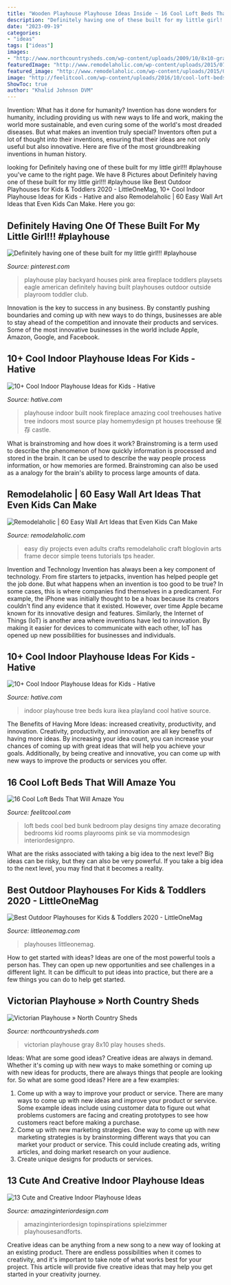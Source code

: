 ```yaml
---
title: "Wooden Playhouse Playhouse Ideas Inside ~ 16 Cool Loft Beds That Will Amaze You"
description: "Definitely having one of these built for my little girl!!! #playhouse"
date: "2023-09-19"
categories:
- "ideas"
tags: ["ideas"]
images:
- "http://www.northcountrysheds.com/wp-content/uploads/2009/10/8x10-gray-victorian.jpg"
featuredImage: "http://www.remodelaholic.com/wp-content/uploads/2015/07/Frameworthy-DIY-Art-Projects-and-Tutorials-even-kids-can-do-these.jpg"
featured_image: "http://www.remodelaholic.com/wp-content/uploads/2015/07/Frameworthy-DIY-Art-Projects-and-Tutorials-even-kids-can-do-these.jpg"
image: "http://feelitcool.com/wp-content/uploads/2016/10/cool-loft-beds13.jpg"
ShowToc: true
author: "Khalid Johnson DVM"
---
```



Invention: What has it done for humanity?
Invention has done wonders for humanity, including providing us with new ways to life and work, making the world more sustainable, and even curing some of the world's most dreaded diseases. But what makes an invention truly special? Inventors often put a lot of thought into their inventions, ensuring that their ideas are not only useful but also innovative. Here are five of the most groundbreaking inventions in human history.

	

		
looking for Definitely having one of these built for my little girl!!! #playhouse you've came to the right page. We have 8 Pictures about Definitely having one of these built for my little girl!!! #playhouse like Best Outdoor Playhouses for Kids &amp; Toddlers 2020 - LittleOneMag, 10+ Cool Indoor Playhouse Ideas for Kids - Hative and also Remodelaholic | 60 Easy Wall Art Ideas that Even Kids Can Make. Here you go:
		
    
## Definitely Having One Of These Built For My Little Girl!!! #playhouse

<img loading=lazy src="https://i.pinimg.com/736x/16/54/72/165472740aa8e2955dbb2175820d7a4d.jpg" onerror="this.onerror=null;this.src='https://tse2.mm.bing.net/th?id=OIP.aGziVe19vMPVSOUv8PpDYgHaGN&amp;pid=15.1';" alt="Definitely having one of these built for my little girl!!! #playhouse">

_Source: pinterest.com_

>playhouse play backyard houses pink area fireplace toddlers playsets eagle american definitely having built playhouses outdoor outside playroom toddler club. 

	

Innovation is the key to success in any business. By constantly pushing boundaries and coming up with new ways to do things, businesses are able to stay ahead of the competition and innovate their products and services. Some of the most innovative businesses in the world include Apple, Amazon, Google, and Facebook.

    
## 10+ Cool Indoor Playhouse Ideas For Kids - Hative

<img loading=lazy src="https://hative.com/wp-content/uploads/2014/11/indoor-playhouse/7-playhouse-built-in-a-fireplace-nook.jpg" onerror="this.onerror=null;this.src='https://tse2.mm.bing.net/th?id=OIP.3D4-Dxs39XSzexk31WCnHgHaLH&amp;pid=15.1';" alt="10+ Cool Indoor Playhouse Ideas for Kids - Hative">

_Source: hative.com_

>playhouse indoor built nook fireplace amazing cool treehouses hative tree indoors most source play homemydesign pt houses treehouse 保存 castle. 

	

What is brainstroming and how does it work?
Brainstroming is a term used to describe the phenomenon of how quickly information is processed and stored in the brain. It can be used to describe the way people process information, or how memories are formed. Brainstroming can also be used as a analogy for the brain's ability to process large amounts of data.

    
## Remodelaholic | 60 Easy Wall Art Ideas That Even Kids Can Make

<img loading=lazy src="http://www.remodelaholic.com/wp-content/uploads/2015/07/Frameworthy-DIY-Art-Projects-and-Tutorials-even-kids-can-do-these.jpg" onerror="this.onerror=null;this.src='https://tse4.mm.bing.net/th?id=OIP.95rqedq5bZyVRT1m8ddtdQHaMs&amp;pid=15.1';" alt="Remodelaholic | 60 Easy Wall Art Ideas that Even Kids Can Make">

_Source: remodelaholic.com_

>easy diy projects even adults crafts remodelaholic craft bloglovin arts frame decor simple teens tutorials tps header. 

	

Invention and Technology
Invention has always been a key component of technology. From fire starters to jetpacks, invention has helped people get the job done. But what happens when an invention is too good to be true? In some cases, this is where companies find themselves in a predicament. For example, the iPhone was initially thought to be a hoax because its creators couldn't find any evidence that it existed. However, over time Apple became known for its innovative design and features. Similarly, the Internet of Things (IoT) is another area where inventions have led to innovation. By making it easier for devices to communicate with each other, IoT has opened up new possibilities for businesses and individuals.

    
## 10+ Cool Indoor Playhouse Ideas For Kids - Hative

<img loading=lazy src="https://hative.com/wp-content/uploads/2014/11/indoor-playhouse/2-tree-house-playland-from-ikea-kura-beds.jpg" onerror="this.onerror=null;this.src='https://tse2.mm.bing.net/th?id=OIP.bN3O-xTKvSGThlvenRj1XAHaE6&amp;pid=15.1';" alt="10+ Cool Indoor Playhouse Ideas for Kids - Hative">

_Source: hative.com_

>indoor playhouse tree beds kura ikea playland cool hative source. 

	

The Benefits of Having More Ideas: increased creativity, productivity, and innovation.
Creativity, productivity, and innovation are all key benefits of having more ideas. By increasing your idea count, you can increase your chances of coming up with great ideas that will help you achieve your goals. Additionally, by being creative and innovative, you can come up with new ways to improve the products or services you offer.

    
## 16 Cool Loft Beds That Will Amaze You

<img loading=lazy src="http://feelitcool.com/wp-content/uploads/2016/10/cool-loft-beds13.jpg" onerror="this.onerror=null;this.src='https://tse1.mm.bing.net/th?id=OIP.sBBFsBrX3WCdUoYrr7mPugHaHa&amp;pid=15.1';" alt="16 Cool Loft Beds That Will Amaze You">

_Source: feelitcool.com_

>loft beds cool bed bunk bedroom play designs tiny amaze decorating bedrooms kid rooms playrooms pink se via mommodesign interiordesignpro. 

	

What are the risks associated with taking a big idea to the next level?
Big ideas can be risky, but they can also be very powerful. If you take a big idea to the next level, you may find that it becomes a reality.

    
## Best Outdoor Playhouses For Kids &amp; Toddlers 2020 - LittleOneMag

<img loading=lazy src="https://littleonemag.com/wp-content/uploads/2020/03/Outdoor-Playhouses-for-Kids-Toddlers.jpg" onerror="this.onerror=null;this.src='https://tse1.mm.bing.net/th?id=OIP.NA5G7Px0tcRfmybldBHIkgHaHa&amp;pid=15.1';" alt="Best Outdoor Playhouses for Kids &amp; Toddlers 2020 - LittleOneMag">

_Source: littleonemag.com_

>playhouses littleonemag. 

	

How to get started with ideas?
Ideas are one of the most powerful tools a person has. They can open up new opportunities and see challenges in a different light. It can be difficult to put ideas into practice, but there are a few things you can do to help get started.

    
## Victorian Playhouse » North Country Sheds

<img loading=lazy src="http://www.northcountrysheds.com/wp-content/uploads/2009/10/8x10-gray-victorian.jpg" onerror="this.onerror=null;this.src='https://tse4.mm.bing.net/th?id=OIP.AJCdv8VXKsCGne6UFmkqIgHaE7&amp;pid=15.1';" alt="Victorian Playhouse » North Country Sheds">

_Source: northcountrysheds.com_

>victorian playhouse gray 8x10 play houses sheds. 

	

Ideas: What are some good ideas?
Creative ideas are always in demand. Whether it's coming up with new ways to make something or coming up with new ideas for products, there are always things that people are looking for. So what are some good ideas? Here are a few examples: 
1. Come up with a way to improve your product or service. There are many ways to come up with new ideas and improve your product or service. Some example ideas include using customer data to figure out what problems customers are facing and creating prototypes to see how customers react before making a purchase. 
2. Come up with new marketing strategies. One way to come up with new marketing strategies is by brainstorming different ways that you can market your product or service. This could include creating ads, writing articles, and doing market research on your audience. 
3. Create unique designs for products or services.

    
## 13 Cute And Creative Indoor Playhouse Ideas

<img loading=lazy src="https://www.amazinginteriordesign.com/wp-content/uploads/2017/04/13-cute-and-creative-indoor-playhouse-ideas-6.jpg" onerror="this.onerror=null;this.src='https://tse3.mm.bing.net/th?id=OIP.rHFmFa7g0hC-BwLBMnGxwwHaNH&amp;pid=15.1';" alt="13 Cute and Creative Indoor Playhouse Ideas">

_Source: amazinginteriordesign.com_

>amazinginteriordesign topinspirations spielzimmer playhousesandforts. 

	

Creative ideas can be anything from a new song to a new way of looking at an existing product. There are endless possibilities when it comes to creativity, and it's important to take note of what works best for your project. This article will provide five creative ideas that may help you get started in your creativity journey.

